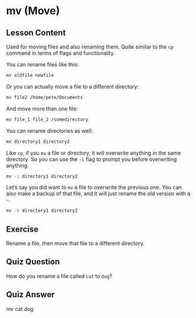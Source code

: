 # mv (Move)

## Lesson Content

Used for moving files and also renaming them. Quite similar to the `cp` command in terms of flags and functionality.

You can rename files like this:

```bash
mv oldfile newfile
```

Or you can actually move a file to a different directory:

```bash
mv file2 /home/pete/Documents
```

And move more than one file:

```bash
mv file_1 file_2 /somedirectory
```

You can rename directories as well:

```bash
mv directory1 directory2
```

Like `cp`, if you `mv` a file or directory, it will overwrite anything in the same directory. So you can use the `-i` flag to prompt you before overwriting anything.

```bash
mv -i directory1 directory2
```

Let’s say you did want to `mv` a file to overwrite the previous one. You can also make a backup of that file, and it will just rename the old version with a `~`.

```bash
mv -b directory1 directory2
```

## Exercise

Rename a file, then move that file to a different directory.

## Quiz Question

How do you rename a file called `cat` to `dog`?

## Quiz Answer

mv cat dog
